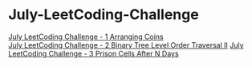 # July-LeetCoding-Challenge
[July LeetCoding Challenge - 1 Arranging Coins](https://medium.com/@xyrot94/july-leetcoding-challenge-441-arranging-coins-81d0b06b3f3f)  
[July LeetCoding Challenge - 2 Binary Tree Level Order Traversal II](https://medium.com/@xyrot94/july-leetcoding-challenge-107-binary-tree-level-order-traversal-ii-3a8aa86c98ef)
[July LeetCoding Challenge - 3 Prison Cells After N Days](https://medium.com/@xyrot94/july-leetcoding-challenge-957-prison-cells-after-n-days-e86ff9151a3a)  
